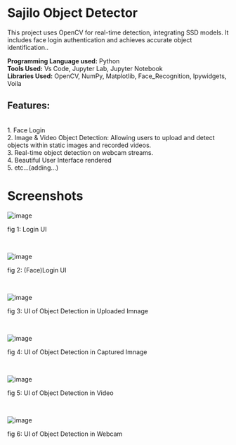 # Sajilo Object Detector
This project uses OpenCV for real-time detection, integrating SSD models. It includes face login authentication and achieves accurate object identification..</br>

<strong>Programming Language used:</strong> Python </br>
<strong>Tools Used:</strong> Vs Code, Jupyter Lab, Jupyter Notebook </br>
<strong>Libraries Used:</strong> OpenCV, NumPy, Matplotlib, Face_Recognition, Ipywidgets, Voila </br>

<h2>Features: </h2></br>
1. Face Login</br>
2. Image & Video Object Detection: Allowing users to upload and detect objects within static images and recorded videos.</br>
3. Real-time object detection on webcam streams.</br>
4. Beautiful User Interface rendered</br>
5. etc...(adding...)</br>

<h1>Screenshots</h1>

![image](https://github.com/raijin-asr/Sajilo-Object-Detector/assets/97660344/1f614c45-02be-4847-b9b8-e2ecb155dc9e)
<p>fig 1: Login UI </p></br>

![image](https://github.com/raijin-asr/Sajilo-Object-Detector/assets/97660344/e2752b24-88c2-4f3c-b7c8-7223387088aa)
<p>fig 2: (Face)Login UI </p></br>

![image](https://github.com/raijin-asr/Sajilo-Object-Detector/assets/97660344/583f2845-6ecf-498b-9c32-aedb85cd2d61)
<p>fig 3: UI of Object Detection in Uploaded Imnage </p></br>

![image](https://github.com/raijin-asr/Sajilo-Object-Detector/assets/97660344/35f3d5ea-de51-456e-be5b-549dacd6a02d)
<p>fig 4: UI of Object Detection in Captured Imnage </p></br>

![image](https://github.com/raijin-asr/Sajilo-Object-Detector/assets/97660344/0288a54a-68a2-4cdc-b158-02b09e92ba95)
<p>fig 5: UI of Object Detection in Video </p></br>

![image](https://github.com/raijin-asr/Sajilo-Object-Detector/assets/97660344/c1644873-a9a3-44ef-a800-84da20ae3629)
<p>fig 6: UI of Object Detection in Webcam </p></br>
